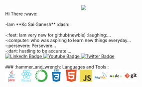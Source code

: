 <div id="header" align="center">
  <img src="https://media.giphy.com/media/M9gbBd9nbDrOTu1Mqx/giphy.gif" width="100"/>
</div>
 Hi There :wave:
<br/>
<br/>
-Iam **Kc Sai Ganesh** :dash:
<br/>
<br/>
-:feet: Iam very new for github(newbie) :laughing:...
<br/>
-:computer: who was aspiring to learn new things everyday...
<br/>
-:persevere: Persevere...
<br/>
-:dart: hustling to be accurate ...
<br/>
<div id="badges">
 <a href="https://www.linkedin.com/in/selancrism-s-b150aa201/">
   <img src="https://img.shields.io/badge/LinkedIn-blue?style=for-the-badge&logo=linkedin&logoColor=white" alt="LinkedIn Badge"/> 
 </a>
  <a href="https://www.youtube.com/channel/UCA1ym2MsqfjHUMPunDbR80w">
  <img src="https://img.shields.io/badge/YouTube-red?style=for-the-badge&logo=youtube&logoColor=white" href="" alt="Youtube Badge"/>
  <a>
  <a href="https://twitter.com/sai_ganesh_KC">
  <img src="https://img.shields.io/badge/Twitter-blue?style=for-the-badge&logo=twitter&logoColor=white" alt="Twitter Badge"/>
  </a>
</div>

<br/>
### :hammer_and_wrench: Languages and Tools :
<div>
  <img src="https://github.com/devicons/devicon/blob/master/icons/java/java-original-wordmark.svg" title="Java" alt="Java" width="40" height="40"/>&nbsp;
  <img src="https://github.com/devicons/devicon/blob/master/icons/react/react-original-wordmark.svg" title="React" alt="React" width="40" height="40"/>&nbsp;
  <img src="https://github.com/devicons/devicon/blob/master/icons/anaconda/anaconda-original.svg" title="Anaconda" alt="Anaconda" width="40" height="40"/>&nbsp;
  <img src="https://github.com/devicons/devicon/blob/master/icons/css3/css3-plain-wordmark.svg"  title="CSS3" alt="CSS" width="40" height="40"/>&nbsp;
  <img src="https://github.com/devicons/devicon/blob/master/icons/html5/html5-original.svg" title="HTML5" alt="HTML" width="40" height="40"/>&nbsp;
  <img src="https://github.com/devicons/devicon/blob/master/icons/javascript/javascript-original.svg" title="JavaScript" alt="JavaScript" width="40" height="40"/>&nbsp;
 <img src="https://github.com/devicons/devicon/blob/master/icons/mysql/mysql-original-wordmark.svg" title="MySQL"  alt="MySQL" width="40" height="40"/>&nbsp;
  <img src="https://github.com/devicons/devicon/blob/master/icons/nodejs/nodejs-original-wordmark.svg" title="NodeJS" alt="NodeJS" width="40"height="40"/>&nbsp;
  <img src="https://github.com/devicons/devicon/blob/master/icons/git/git-original-wordmark.svg" title="Git" **alt="Git" width="40" height="40"/>&nbsp;
</div>
